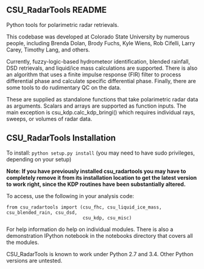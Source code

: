 CSU_RadarTools README
---------------------
Python tools for polarimetric radar retrievals.

This codebase was developed at Colorado State University by numerous people,
including Brenda Dolan, Brody Fuchs, Kyle Wiens, Rob Cifelli, Larry Carey, Timothy Lang,
and others.

Currently, fuzzy-logic-based hydrometeor identification, blended rainfall,
DSD retrievals, and liquid/ice mass calculations are supported. There is also an 
algorithm that uses a finite impulse response (FIR) filter to process differential phase
and calculate specific differential phase.
Finally, there are some tools to do rudimentary QC on the data.

These are supplied as standalone functions that take polarimetric radar data
as arguments. Scalars and arrays are supported as function inputs. The main exception
is csu_kdp.calc_kdp_bringi() which requires individual rays, sweeps, or volumes of 
radar data. 

CSU_RadarTools Installation
---------------------------
To install:
`python setup.py install`
(you may need to have sudo privileges, depending on your setup)

<b>Note: If you have previously installed csu_radartools you may have to completely remove it
from its installation location to get the latest version to work right, since the KDP
routines have been substantially altered.</b>

To access, use the following in your analysis code:
```
from csu_radartools import (csu_fhc, csu_liquid_ice_mass, csu_blended_rain, csu_dsd, 
                            csu_kdp, csu_misc)
```

For help information do help on individual modules. There is also a demonstration IPython notebook in the notebooks directory that covers all the modules. 

CSU_RadarTools is known to work under Python 2.7 and 3.4. Other Python versions are untested.
